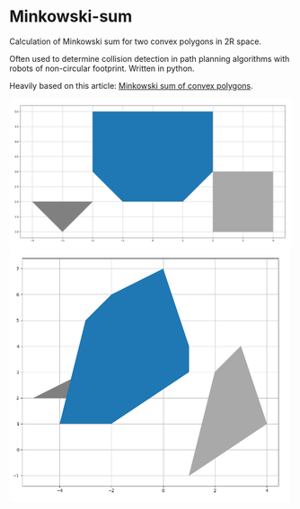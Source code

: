 # Minkowski-sum
Calculation of Minkowski sum for two convex polygons in 2R space.

Often used to determine collision detection in path planning algorithms with robots of non-circular footprint.
Written in python.

Heavily based on this article: [Minkowski sum of convex polygons](https://vnspoj.github.io/wiki/geometry/minkowski).

<img src="images/minkowskisum.png" width="600">
<img src="images/minkowskisum2.png" width="500">
